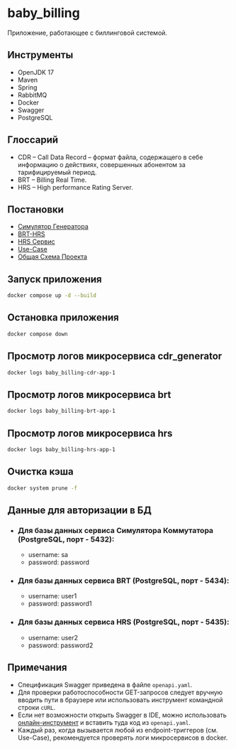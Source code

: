 # baby_billing
Приложение, работающее с биллинговой системой.

## Инструменты

- OpenJDK 17
- Maven
- Spring
- RabbitMQ
- Docker
- Swagger
- PostgreSQL

## Глоссарий

- CDR – Call Data Record – формат файла, содержащего в себе информацию о действиях, совершенных абонентом за тарифицируемый период.
- BRT – Billing Real Time.
- HRS – High performance Rating Server.

## Постановки

- [Симулятор Генератора](https://docs.google.com/document/d/1uD2oaUhXccn-I2PdqZ1q3_mYTdI2XhHQ/edit?usp=sharing&ouid=113918469695711497887&rtpof=true&sd=true)
- [BRT-HRS](https://docs.google.com/document/d/1GosTWBp7OSpktRpfLRm14eGcjLiYv3jZ/edit?usp=sharing&ouid=113918469695711497887&rtpof=true&sd=true)
- [HRS Сервис](https://docs.google.com/document/d/1HjNd-IDC5nQDPpJ3f3gAjznPFq5SsIfD/edit?usp=sharing&ouid=113918469695711497887&rtpof=true&sd=true)
- [Use-Case](https://docs.google.com/document/d/19Jym4V2EAc4hVurmnbo5_9UYn61sK6K0/edit?usp=sharing&ouid=113918469695711497887&rtpof=true&sd=true)
- [Общая Схема Проекта](https://drive.google.com/file/d/1YzHcSYZaLkd1YmqKzIlxhe2zc-HjVMI8/view?usp=sharing)

## Запуск приложения

```bash
docker compose up -d --build
```

## Остановка приложения

```bash
docker compose down
```
## Просмотр логов микросервиса cdr_generator

```bash
docker logs baby_billing-cdr-app-1
```

## Просмотр логов микросервиса brt

```bash
docker logs baby_billing-brt-app-1
```

## Просмотр логов микросервиса hrs

```bash
docker logs baby_billing-hrs-app-1
```

## Очистка кэша

```bash
docker system prune -f
```

## Данные для авторизации в БД

- ### Для базы данных сервиса Симулятора Коммутатора (PostgreSQL, порт - 5432):
    - username: sa
    - password: password

- ### Для базы данных сервиса BRT (PostgreSQL, порт - 5434):
    - username: user1
    - password: password1

- ### Для базы данных сервиса HRS (PostgreSQL, порт - 5435):
    - username: user2
    - password: password2

## Примечания
- Спецификация Swagger приведена в файле ```openapi.yaml```.
- Для проверки работоспособности GET-запросов следует вручную вводить пути в браузере или использовать инструмент командной строки ```cURL```.
- Если нет возможности открыть Swagger в IDE, можно использовать [онлайн-инструмент](https://editor.swagger.io/) и вставить туда код из ```openapi.yaml```.
- Каждый раз, когда вызывается любой из endpoint-триггеров (см. Use-Case), рекомендуется проверять логи микросервисов в docker.
